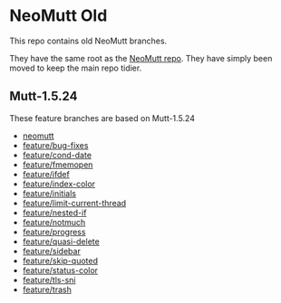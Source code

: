 # NeoMutt Old

This repo contains old NeoMutt branches.

They have the same root as the [NeoMutt repo](https://github.com/neomutt/neomutt).
They have simply been moved to keep the main repo tidier.

## Mutt-1.5.24

These feature branches are based on Mutt-1.5.24

- [neomutt](https://github.com/neomutt/neomutt-old/tree/mutt-1.5.24/neomutt)
- [feature/bug-fixes](https://github.com/neomutt/neomutt-old/tree/mutt-1.5.24/feature/bug-fixes)
- [feature/cond-date](https://github.com/neomutt/neomutt-old/tree/mutt-1.5.24/feature/cond-date)
- [feature/fmemopen](https://github.com/neomutt/neomutt-old/tree/mutt-1.5.24/feature/fmemopen)
- [feature/ifdef](https://github.com/neomutt/neomutt-old/tree/mutt-1.5.24/feature/ifdef)
- [feature/index-color](https://github.com/neomutt/neomutt-old/tree/mutt-1.5.24/feature/index-color)
- [feature/initials](https://github.com/neomutt/neomutt-old/tree/mutt-1.5.24/feature/initials)
- [feature/limit-current-thread](https://github.com/neomutt/neomutt-old/tree/mutt-1.5.24/feature/limit-current-thread)
- [feature/nested-if](https://github.com/neomutt/neomutt-old/tree/mutt-1.5.24/feature/nested-if)
- [feature/notmuch](https://github.com/neomutt/neomutt-old/tree/mutt-1.5.24/feature/notmuch)
- [feature/progress](https://github.com/neomutt/neomutt-old/tree/mutt-1.5.24/feature/progress)
- [feature/quasi-delete](https://github.com/neomutt/neomutt-old/tree/mutt-1.5.24/feature/quasi-delete)
- [feature/sidebar](https://github.com/neomutt/neomutt-old/tree/mutt-1.5.24/feature/sidebar)
- [feature/skip-quoted](https://github.com/neomutt/neomutt-old/tree/mutt-1.5.24/feature/skip-quoted)
- [feature/status-color](https://github.com/neomutt/neomutt-old/tree/mutt-1.5.24/feature/status-color)
- [feature/tls-sni](https://github.com/neomutt/neomutt-old/tree/mutt-1.5.24/feature/tls-sni)
- [feature/trash](https://github.com/neomutt/neomutt-old/tree/mutt-1.5.24/feature/trash)

